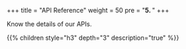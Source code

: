 +++
title = "API Reference"
weight = 50
pre = "<b>5. </b>"
+++

Know the details of our APIs.

{{% children style="h3" depth="3" description="true" %}}